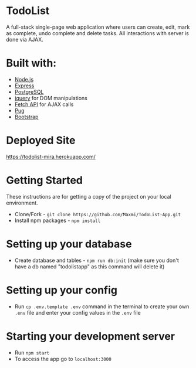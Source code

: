 # TodoList
A full-stack single-page web application where users can create, edit, mark as complete, undo complete and delete tasks. All interactions with server is done via AJAX.

# Built with:

* [Node.js](https://nodejs.org/)
* [Express](https://expressjs.com/)
* [PostgreSQL](https://www.postgresql.org/)
* [jquery](https://jquery.com/) for DOM manipulations
* [Fetch API](https://developer.mozilla.org/en-US/docs/Web/API/Fetch_API) for AJAX calls
* [Pug](https://pugjs.org/)
* [Bootstrap](https://getbootstrap.com/docs/4.0/getting-started/introduction/)

# Deployed Site
  https://todolist-mira.herokuapp.com/

# Getting Started

These instructions are for getting a copy of the project on your local environment.

* Clone/Fork - `git clone https://github.com/Maxmi/TodoList-App.git`
* Install npm packages - `npm install`

# Setting up your database

* Create database and tables - `npm run db:init` (make sure you don't have a db named "todolistapp" as this command will delete it)

# Setting up your config

* Run `cp .env.template .env` command in the terminal to create your own `.env` file and enter your config values in the `.env` file

# Starting your development server

* Run `npm start`
* To access the app go to `localhost:3000`
